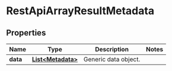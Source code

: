 
# RestApiArrayResultMetadata

## Properties
Name | Type | Description | Notes
------------ | ------------- | ------------- | -------------
**data** | [**List&lt;Metadata&gt;**](Metadata.md) | Generic data object. | 



